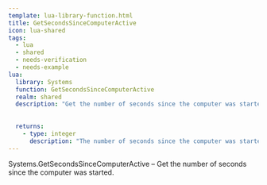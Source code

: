 ```yaml
---
template: lua-library-function.html
title: GetSecondsSinceComputerActive
icon: lua-shared
tags:
  - lua
  - shared
  - needs-verification
  - needs-example
lua:
  library: Systems
  function: GetSecondsSinceComputerActive
  realm: shared
  description: "Get the number of seconds since the computer was started."
  
  
  returns:
    - type: integer
      description: "The number of seconds since the computer was started."
---
```


<div class="lua__search__keywords">
Systems.GetSecondsSinceComputerActive &#x2013; Get the number of seconds since the computer was started.
</div>
